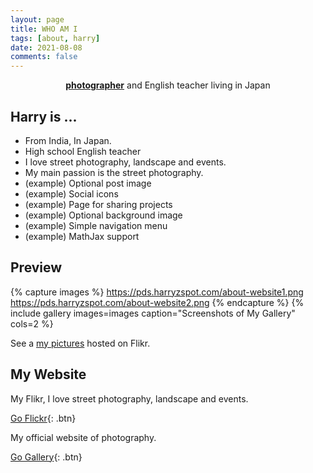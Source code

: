 ```yaml
---
layout: page
title: WHO AM I
tags: [about, harry]
date: 2021-08-08
comments: false
---
```

    
<center><a href="https://harryz-photography.com"><b>photographer</b></a> and English teacher living in Japan</center>

## Harry is ...
* From India, In Japan.
* High school English teacher
* I love street photography, landscape and events.
* My main passion is the street photography.
* (example) Optional post image
* (example) Social icons
* (example) Page for sharing projects
* (example) Optional background image
* (example) Simple navigation menu
* (example) MathJax support

## Preview

{% capture images %}
    https://pds.harryzspot.com/about-website1.png
    https://pds.harryzspot.com/about-website2.png
{% endcapture %}
{% include gallery images=images caption="Screenshots of My Gallery" cols=2 %}

See a [my pictures](https://www.flickr.com/photos/harryzphotography) hosted on Flikr.

## My Website

My Flikr, I love street photography, landscape and events.
      
[Go Flickr](https://www.flickr.com/photos/harryzphotography){: .btn}

My official website of photography.
      
[Go Gallery](https://www.harryz-photography.com){: .btn}
